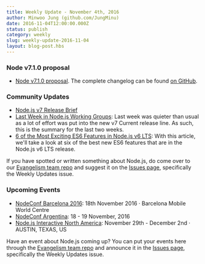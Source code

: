 ```yaml
---
title: Weekly Update - November 4th, 2016
author: Minwoo Jung (github.com/JungMinu)
date: 2016-11-04T12:00:00.000Z
status: publish
category: weekly
slug: weekly-update-2016-11-04
layout: blog-post.hbs
---
```


### Node v7.1.0 proposal

* [Node v7.1.0 proposal](https://github.com/nodejs/node/pull/9438). The complete changelog can be found [on GitHub](https://github.com/nodejs/node/blob/main/CHANGELOG.md).

### Community Updates

* [Node.js v7 Release Brief](https://nodesource.com/blog/node-js-v7-release-brief)
* [Last Week in Node.js Working Groups](https://nodesource.com/blog/last-week-in-node-js-working-groups-october-17-24): Last week was quieter than usual as a lot of effort was put into the new v7 Current release line. As such, this is the summary for the last two weeks.
* [6 of the Most Exciting ES6 Features in Node.js v6 LTS](https://nodesource.com/blog/six-of-the-most-exciting-es6-features-in-node-js-v6-lts): With this article, we'll take a look at six of the best new ES6 features that are in the Node.js v6 LTS release.

If you have spotted or written something about Node.js, do come over to our [Evangelism team repo](https://github.com/nodejs/evangelism) and suggest it on the [Issues page](https://github.com/nodejs/evangelism/issues), specifically the Weekly Updates issue.

### Upcoming Events

* [NodeConf Barcelona 2016](http://barcelona.nodeconf.com/): 18th November 2016 · Barcelona Mobile World Centre
* [NodeConf Argentina](https://2016.nodeconf.com.ar): 18 - 19 November, 2016
* [Node.js Interactive North America](http://events.linuxfoundation.org/events/node-interactive): November 29th - December 2nd · AUSTIN, TEXAS, US

Have an event about Node.js coming up? You can put your events here through the [Evangelism team repo](https://github.com/nodejs/evangelism) and announce it in the [Issues page](https://github.com/nodejs/evangelism/issues), specifically the Weekly Updates issue.
